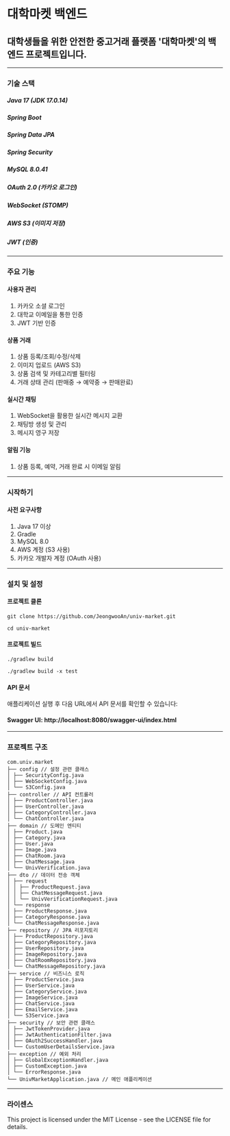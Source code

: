 # 대학마켓 백엔드

## 대학생들을 위한 안전한 중고거래 플랫폼 '대학마켓'의 백엔드 프로젝트입니다.

---

### 기술 스택

##### Java 17 (JDK 17.0.14)

##### Spring Boot

##### Spring Data JPA

##### Spring Security

##### MySQL 8.0.41

##### OAuth 2.0 (카카오 로그인)

##### WebSocket (STOMP)

##### AWS S3 (이미지 저장)

##### JWT (인증)

---

### 주요 기능

#### 사용자 관리

1. 카카오 소셜 로그인
2. 대학교 이메일을 통한 인증
3. JWT 기반 인증

#### 상품 거래

1. 상품 등록/조회/수정/삭제
2. 이미지 업로드 (AWS S3)
3. 상품 검색 및 카테고리별 필터링
4. 거래 상태 관리 (판매중 → 예약중 → 판매완료)

#### 실시간 채팅

1. WebSocket을 활용한 실시간 메시지 교환
2. 채팅방 생성 및 관리
3. 메시지 영구 저장

#### 알림 기능

1. 상품 등록, 예약, 거래 완료 시 이메일 알림

---

### 시작하기

#### 사전 요구사항

1. Java 17 이상
2. Gradle
3. MySQL 8.0
4. AWS 계정 (S3 사용)
5. 카카오 개발자 계정 (OAuth 사용)

---

### 설치 및 설정

#### 프로젝트 클론

```
git clone https://github.com/JeongwooAn/univ-market.git
```

```
cd univ-market
```

#### 프로젝트 빌드

```
./gradlew build
```

```
./gradlew build -x test
```

#### API 문서

애플리케이션 실행 후 다음 URL에서 API 문서를 확인할 수 있습니다:

#### Swagger UI: http://localhost:8080/swagger-ui/index.html

---

### 프로젝트 구조

```
com.univ.market
├── config // 설정 관련 클래스
│ ├── SecurityConfig.java
│ ├── WebSocketConfig.java
│ └── S3Config.java
├── controller // API 컨트롤러
│ ├── ProductController.java
│ ├── UserController.java
│ ├── CategoryController.java
│ └── ChatController.java
├── domain // 도메인 엔티티
│ ├── Product.java
│ ├── Category.java
│ ├── User.java
│ ├── Image.java
│ ├── ChatRoom.java
│ ├── ChatMessage.java
│ └── UnivVerification.java
├── dto // 데이터 전송 객체
│ ├── request
│ │ ├── ProductRequest.java
│ │ ├── ChatMessageRequest.java
│ │ └── UnivVerificationRequest.java
│ └── response
│ ├── ProductResponse.java
│ ├── CategoryResponse.java
│ └── ChatMessageResponse.java
├── repository // JPA 리포지토리
│ ├── ProductRepository.java
│ ├── CategoryRepository.java
│ ├── UserRepository.java
│ ├── ImageRepository.java
│ ├── ChatRoomRepository.java
│ └── ChatMessageRepository.java
├── service // 비즈니스 로직
│ ├── ProductService.java
│ ├── UserService.java
│ ├── CategoryService.java
│ ├── ImageService.java
│ ├── ChatService.java
│ ├── EmailService.java
│ └── S3Service.java
├── security // 보안 관련 클래스
│ ├── JwtTokenProvider.java
│ ├── JwtAuthenticationFilter.java
│ ├── OAuth2SuccessHandler.java
│ └── CustomUserDetailsService.java
├── exception // 예외 처리
│ ├── GlobalExceptionHandler.java
│ ├── CustomException.java
│ └── ErrorResponse.java
└── UnivMarketApplication.java // 메인 애플리케이션
```

---

### 라이센스

This project is licensed under the MIT License - see the LICENSE file for details.
